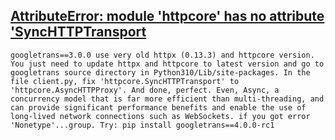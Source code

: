 ## [AttributeError: module 'httpcore' has no attribute 'SyncHTTPTransport](https://stackoverflow.com/questions/72796594/attributeerror-module-httpcore-has-no-attribute-synchttptransport)

```
googletrans==3.0.0 use very old httpx (0.13.3) and httpcore version. You just need to update httpx and httpcore to latest version and go to googletrans source directory in Python310/Lib/site-packages. In the file client.py, fix 'httpcore.SyncHTTPTransport' to 'httpcore.AsyncHTTPProxy'. And done, perfect. Even, Async, a concurrency model that is far more efficient than multi-threading, and can provide significant performance benefits and enable the use of long-lived network connections such as WebSockets. if you got error 'Nonetype'...group. Try: pip install googletrans==4.0.0-rc1

```


